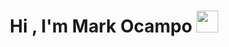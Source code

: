 <h1 align="center"><b>Hi , I'm Mark Ocampo </b><img src="https://media.giphy.com/media/hvRJCLFzcasrR4ia7z/giphy.gif" width="35"></h1>





<!--
**theSukram/theSukram** is a ✨ _special_ ✨ repository because its `README.md` (this file) appears on your GitHub profile.

Here are some ideas to get you started:

- 🔭 I’m currently working on ...
- 🌱 I’m currently learning ...
- 👯 I’m looking to collaborate on ...
- 🤔 I’m looking for help with ...
- 💬 Ask me about ...
- 📫 How to reach me: ...
- 😄 Pronouns: ...
- ⚡ Fun fact: ...
-->
